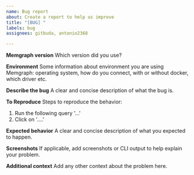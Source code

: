 ```yaml
---
name: Bug report
about: Create a report to help us improve
title: "[BUG] "
labels: bug
assignees: gitbuda, antonio2368

---
```



**Memgraph version**
Which version did you use?

**Environment**
Some information about environment you are using Memgraph: operating system,
how do you connect, with or without docker, which driver etc.

**Describe the bug**
A clear and concise description of what the bug is.

**To Reproduce**
Steps to reproduce the behavior:
1. Run the following query '...'
2. Click on '....'

**Expected behavior**
A clear and concise description of what you expected to happen.

**Screenshots**
If applicable, add screenshots or CLI output to help explain your problem.

**Additional context**
Add any other context about the problem here.
